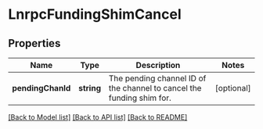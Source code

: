 # LnrpcFundingShimCancel

## Properties
Name | Type | Description | Notes
------------ | ------------- | ------------- | -------------
**pendingChanId** | **string** | The pending channel ID of the channel to cancel the funding shim for. | [optional] 

[[Back to Model list]](../README.md#documentation-for-models) [[Back to API list]](../README.md#documentation-for-api-endpoints) [[Back to README]](../README.md)


